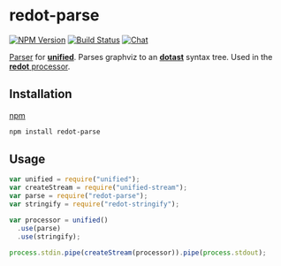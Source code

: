 # redot-parse

[![NPM Version](https://img.shields.io/npm/v/redot-parse.svg)](https://www.npmjs.com/package/redot-parse)
[![Build Status](https://github.com/redotjs/redot/workflows/CI/badge.svg)](https://github.com/redotjs/redot/actions)
[![Chat](https://img.shields.io/badge/chat-discussions-success.svg)](https://github.com/redotjs/redot/discussions)

[Parser](https://github.com/unifiedjs/unified#processorparser) for [**unified**](https://github.com/unifiedjs/unified). Parses graphviz to an
[**dotast**](https://github.com/redotjs/dotast) syntax tree. Used in the [**redot**
processor](https://github.com/redotjs/redot).

## Installation

[npm](https://docs.npmjs.com/cli/install)

```bash
npm install redot-parse
```

## Usage

```js
var unified = require("unified");
var createStream = require("unified-stream");
var parse = require("redot-parse");
var stringify = require("redot-stringify");

var processor = unified()
  .use(parse)
  .use(stringify);

process.stdin.pipe(createStream(processor)).pipe(process.stdout);
```
